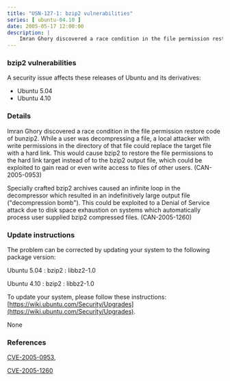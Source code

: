 ```yaml
---
title: "USN-127-1: bzip2 vulnerabilities"
series: [ ubuntu-04.10 ]
date: 2005-05-17 12:00:00
description: |
    Imran Ghory discovered a race condition in the file permission restore code of bunzip2. While a user was decompressing a file, a local attacker with write permissions in the directory of that file could replace the target file with a hard link. This would cause bzip2 to restore the file permissions to the hard link target instead of to the bzip2 output file, which could be exploited to gain read or even write access to files of other users. (CAN-2005-0953)
--- 
```

 
### bzip2 vulnerabilities

A security issue affects these releases of Ubuntu and its derivatives:

* Ubuntu 5.04
* Ubuntu 4.10

### Details

Imran Ghory discovered a race condition in the file permission restore code of bunzip2. While a user was decompressing a file, a local attacker with write permissions in the directory of that file could replace the target file with a hard link. This would cause bzip2 to restore the file permissions to the hard link target instead of to the bzip2 output file, which could be exploited to gain read or even write access to files of other users. (CAN-2005-0953)

Specially crafted bzip2 archives caused an infinite loop in the decompressor which resulted in an indefinitively large output file (&quot;decompression bomb&quot;). This could be exploited to a Denial of Service attack due to disk space exhaustion on systems which automatically process user supplied bzip2 compressed files. (CAN-2005-1260)

### Update instructions

The problem can be corrected by updating your system to the following package version:

Ubuntu 5.04
 : bzip2 
 : libbz2-1.0 

Ubuntu 4.10
 : bzip2 
 : libbz2-1.0 

To update your system, please follow these instructions: [https://wiki.ubuntu.com/Security/Upgrades](https://wiki.ubuntu.com/Security/Upgrades).

None

### References

 [CVE-2005-0953](http://people.ubuntu.com/~ubuntu-security/cve/CVE-2005-0953), 

 [CVE-2005-1260](http://people.ubuntu.com/~ubuntu-security/cve/CVE-2005-1260)
 
